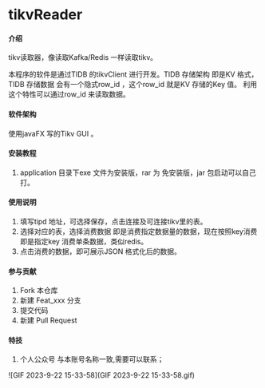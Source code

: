 # tikvReader

#### 介绍
tikv读取器，像读取Kafka/Redis 一样读取tikv。

本程序的软件是通过TIDB 的tikvClient 进行开发。TIDB 存储架构 即是KV 格式，TIDB 存储数据 会有一个隐式row_id ，这个row_id 就是KV 存储的Key 值。 利用这个特性可以通过row_id 来读取数据。

#### 软件架构
使用javaFX 写的Tikv GUI 。


#### 安装教程

1.  application 目录下exe 文件为安装版，rar 为 免安装版，jar 包启动可以自己打。

#### 使用说明

1.  填写tipd 地址，可选择保存，点击连接及可连接tikv里的表。
2.  选择对应的表，选择消费数据 即是消费指定数据量的数据，现在按照key消费 即是指定key 消费单条数据，类似redis。
3.  点击消费的数据，即可展示JSON 格式化后的数据。

#### 参与贡献

1.  Fork 本仓库
2.  新建 Feat_xxx 分支
3.  提交代码
4.  新建 Pull Request


#### 特技

1.  个人公众号 与本账号名称一致,需要可以联系；





![GIF 2023-9-22 15-33-58](GIF 2023-9-22 15-33-58.gif)